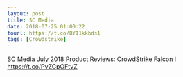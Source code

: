 ```yaml
---
layout: post
title: SC Media
date: 2018-07-25 01:00:22
tourl: https://t.co/BYI1kkbds1
tags: [Crowdstrike]
---
```

SC Media July 2018 Product Reviews: CrowdStrike Falcon l https://t.co/PvZCpOFtvZ